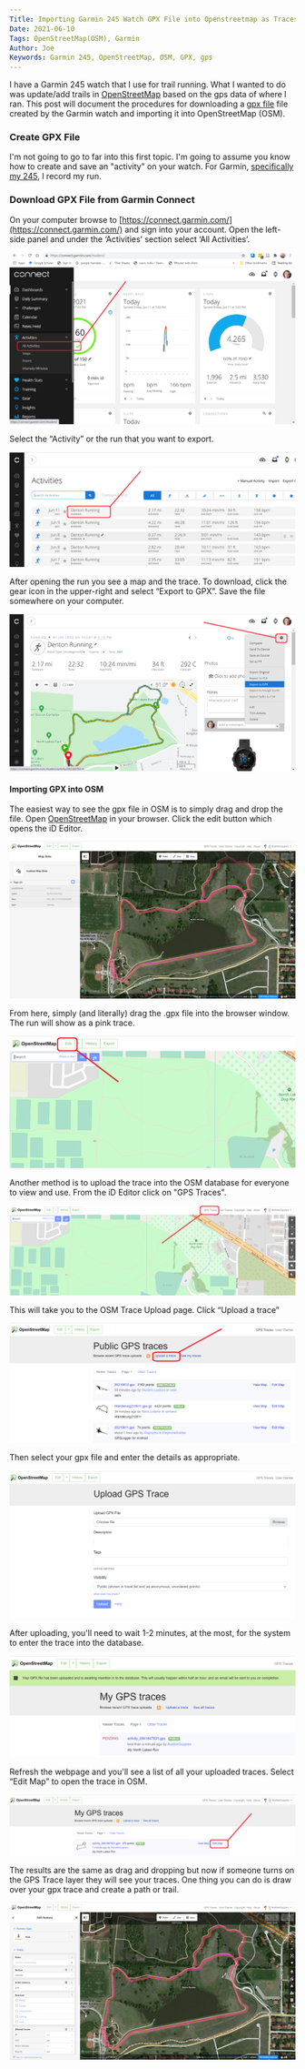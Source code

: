 ```yaml
---
Title: Importing Garmin 245 Watch GPX File into Openstreetmap as Traces
Date: 2021-06-10
Tags: OpenStreetMap(OSM), Garmin
Author: Joe
Keywords: Garmin 245, OpenStreetMap, OSM, GPX, gps
---
```


I have a Garmin 245 watch that I use for trail running. What I wanted to do was update/add trails in [OpenStreetMap](https://www.openstreetmap.org/) based on the gps data of where I ran. This post will document the procedures for downloading a [gpx file](https://en.wikipedia.org/wiki/GPS_Exchange_Format) file created by the Garmin watch and importing it into OpenStreetMap (OSM).

### Create GPX File

I'm not going to go to far into this first topic. I'm going to assume you know how to create and save an "activity" on your watch. For Garmin, [specifically my 245](https://www8.garmin.com/manuals/webhelp/forerunner245/EN-US/GUID-2AE86593-AC85-4368-907C-9C6EEE28FD11.html), I record my run. 

### Download GPX File from Garmin Connect

On your computer browse to [https://connect.garmin.com/](https://connect.garmin.com/) and sign into your account. Open the left-side panel and under the ‘Activities’ section select ‘All Activities’.

![garmin_01](/images/2021/garmin_01.png)

Select the “Activity” or the run that you want to export.

![garmin_02](/images/2021/garmin_02.png)

After opening the run you see a map and the trace. To download, click the gear icon in the upper-right and select “Export to GPX”. Save the file somewhere on your computer. 

![garmin_03](/images/2021/garmin_03.png)

#### Importing GPX into OSM

The easiest way to see the gpx file in OSM is to simply drag and drop the file. Open [OpenStreetMap](https://www.openstreetmap.org/) in your browser. Click the edit button which opens the iD Editor. 

![garmin_04](/images/2021/garmin_04.png)

From here, simply (and literally) drag the .gpx file into the browser window. The run will show as a pink trace. 

![garmin_05](/images/2021/garmin_05.png)

Another method is to upload the trace into the OSM database for everyone to view and use. From the iD Editor click on "GPS Traces". 

![garmin_06](/images/2021/garmin_06.png)

This will take you to the OSM Trace Upload page. Click “Upload a trace”

![garmin_07](/images/2021/garmin_07.png)

Then select your gpx file and enter the details as appropriate.

![garmin_08](/images/2021/garmin_08a.png)

After uploading, you'll need to wait 1-2 minutes, at the most, for the system to enter the trace into the database.

![garmin_09](/images/2021/garmin_09a.png)

Refresh the webpage and you'll see a list of all your uploaded traces. Select “Edit Map” to open the trace in OSM.

![garmin_10](/images/2021/garmin_10.png)

The results are the same as drag and dropping but now if someone turns on the GPS Trace layer they will see your traces. One thing you can do is draw over your gpx trace and create a path or trail. 

![garmin_11](/images/2021/garmin_11.png)